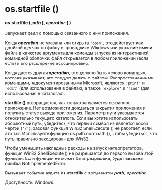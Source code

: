 # os.startfile \(\)

#### os.startfile \( _path_ \[, _operation_ \] \)

Запускает файл с помощью связанного с ним приложения.

Когда _**operation**_ не указана или открыта `'open'`, это действует как двойной щелчок по файлу в проводнике Windows или указание имени файла в качестве аргумента для команды запуска из интерактивной командной оболочки: файл открывается в любом приложении \(если есть\) и его расширение ассоциировано.

Когда дается другая _**operation**_, это должно быть «слово команды», которая указывает, что следует делать с файлом. Распространенными командами, задокументированными Microsoft, являются `'print'` и `'edit'` \(для использования в файлах\), а также `'explore'` и `'find'` \(для использования в каталогах\).

**startfile \(\)** возвращается, как только запускается связанное приложение. Нет возможности дождаться закрытия приложения и получить статус выхода приложения. Параметр пути указывается относительно текущего каталога. Если вы хотите использовать абсолютный путь, убедитесь, что первый символ не является косой чертой \(`'/'`\); базовая функция Win32 ShellExecute \(\) не работает, если это так. Используйте функцию os.path.normpath \(\), чтобы убедиться, что путь правильно закодирован для Win32.

Чтобы уменьшить накладные расходы на запуск интерпретатора, функция Win32 ShellExecute \(\) не разрешается до первого вызова этой функции. Если функция не может быть разрешена, будет вызвана ошибка NotImplementedError.

Вызывает событие аудита **os.startfile** с аргументом _**path**_, _**operation**_.

Доступность: Windows.

